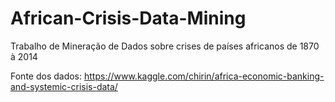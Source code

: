 # African-Crisis-Data-Mining
Trabalho de Mineração de Dados sobre crises de países africanos de 1870 à 2014

Fonte dos dados: https://www.kaggle.com/chirin/africa-economic-banking-and-systemic-crisis-data/
